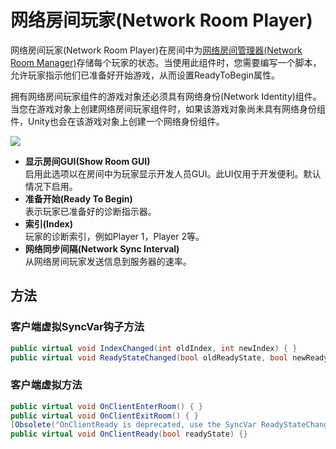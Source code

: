 # 网络房间玩家(Network Room Player)

网络房间玩家(Network Room Player)在房间中为[网络房间管理器(Network Room Manager)](network-room-manager.md)存储每个玩家的状态。当使用此组件时，您需要编写一个脚本，允许玩家指示他们已准备好开始游戏，从而设置ReadyToBegin属性。

拥有网络房间玩家组件的游戏对象还必须具有网络身份(Network Identity)组件。当您在游戏对象上创建网络房间玩家组件时，如果该游戏对象尚未具有网络身份组件，Unity也会在该游戏对象上创建一个网络身份组件。

![](<../../.gitbook/assets/image (80).png>)

* **显示房间GUI(Show Room GUI)**\
  启用此选项以在房间中为玩家显示开发人员GUI。此UI仅用于开发便利。默认情况下启用。
* **准备开始(Ready To Begin)**\
  表示玩家已准备好的诊断指示器。
* **索引(Index)**\
  玩家的诊断索引，例如Player 1，Player 2等。
* **网络同步间隔(Network Sync Interval)**\
  从网络房间玩家发送信息到服务器的速率。

## 方法 <a href="#methods" id="methods"></a>

### 客户端虚拟SyncVar钩子方法 <a href="#client-virtual-syncvar-methods" id="client-virtual-syncvar-methods"></a>

```csharp
public virtual void IndexChanged(int oldIndex, int newIndex) { }
public virtual void ReadyStateChanged(bool oldReadyState, bool newReadyState) { }

```

### 客户端虚拟方法 <a href="#client-virtual-methods" id="client-virtual-methods"></a>

```csharp
public virtual void OnClientEnterRoom() { }
public virtual void OnClientExitRoom() { }
[Obsolete("OnClientReady is deprecated, use the SyncVar ReadyStateChanged hook instead.")]
public virtual void OnClientReady(bool readyState) {}
```
